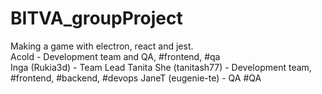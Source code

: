 # BITVA_groupProject
Making a game with electron, react and jest.  
Acold - Development team and QA, #frontend, #qa  
Inga (Rukia3d) - Team Lead
Tanita She (tanitash77) - Development team, #frontend, #backend, #devops
JaneT (eugenie-te) - QA #QA